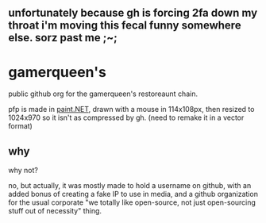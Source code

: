 unfortunately because gh is forcing 2fa down my throat i'm moving this fecal funny somewhere else. sorz past me ;~;
--

# gamerqueen's
public github org for the gamerqueen's restoreaunt chain.

pfp is made in [paint.NET](https://github.com/paintdotnet), drawn with a mouse in 114x108px, then resized to 1024x970 so it isn't as compressed by gh. (need to remake it in a vector format)

## why
why not?

no, but actually, it was mostly made to hold a username on github, with an added bonus of creating a fake IP to use in media, and a github organization for the usual corporate "we totally like open-source, not just open-sourcing stuff out of necessity" thing.
